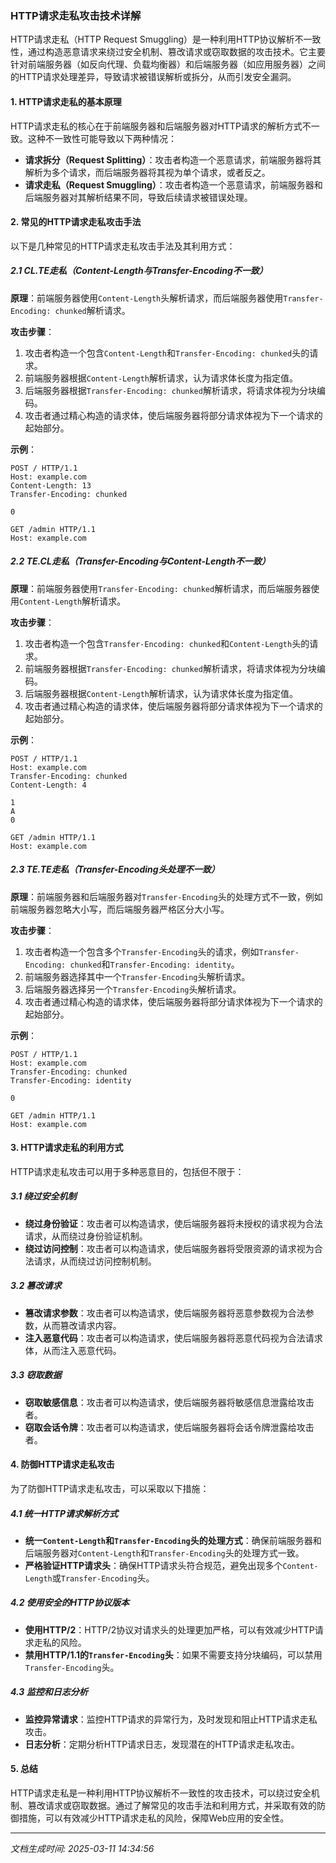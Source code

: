 ### HTTP请求走私攻击技术详解

HTTP请求走私（HTTP Request Smuggling）是一种利用HTTP协议解析不一致性，通过构造恶意请求来绕过安全机制、篡改请求或窃取数据的攻击技术。它主要针对前端服务器（如反向代理、负载均衡器）和后端服务器（如应用服务器）之间的HTTP请求处理差异，导致请求被错误解析或拆分，从而引发安全漏洞。

#### 1. HTTP请求走私的基本原理

HTTP请求走私的核心在于前端服务器和后端服务器对HTTP请求的解析方式不一致。这种不一致性可能导致以下两种情况：

- **请求拆分（Request Splitting）**：攻击者构造一个恶意请求，前端服务器将其解析为多个请求，而后端服务器将其视为单个请求，或者反之。
- **请求走私（Request Smuggling）**：攻击者构造一个恶意请求，前端服务器和后端服务器对其解析结果不同，导致后续请求被错误处理。

#### 2. 常见的HTTP请求走私攻击手法

以下是几种常见的HTTP请求走私攻击手法及其利用方式：

##### 2.1 CL.TE走私（Content-Length与Transfer-Encoding不一致）

**原理**：前端服务器使用`Content-Length`头解析请求，而后端服务器使用`Transfer-Encoding: chunked`解析请求。

**攻击步骤**：
1. 攻击者构造一个包含`Content-Length`和`Transfer-Encoding: chunked`头的请求。
2. 前端服务器根据`Content-Length`解析请求，认为请求体长度为指定值。
3. 后端服务器根据`Transfer-Encoding: chunked`解析请求，将请求体视为分块编码。
4. 攻击者通过精心构造的请求体，使后端服务器将部分请求体视为下一个请求的起始部分。

**示例**：
```http
POST / HTTP/1.1
Host: example.com
Content-Length: 13
Transfer-Encoding: chunked

0

GET /admin HTTP/1.1
Host: example.com
```

##### 2.2 TE.CL走私（Transfer-Encoding与Content-Length不一致）

**原理**：前端服务器使用`Transfer-Encoding: chunked`解析请求，而后端服务器使用`Content-Length`解析请求。

**攻击步骤**：
1. 攻击者构造一个包含`Transfer-Encoding: chunked`和`Content-Length`头的请求。
2. 前端服务器根据`Transfer-Encoding: chunked`解析请求，将请求体视为分块编码。
3. 后端服务器根据`Content-Length`解析请求，认为请求体长度为指定值。
4. 攻击者通过精心构造的请求体，使后端服务器将部分请求体视为下一个请求的起始部分。

**示例**：
```http
POST / HTTP/1.1
Host: example.com
Transfer-Encoding: chunked
Content-Length: 4

1
A
0

GET /admin HTTP/1.1
Host: example.com
```

##### 2.3 TE.TE走私（Transfer-Encoding头处理不一致）

**原理**：前端服务器和后端服务器对`Transfer-Encoding`头的处理方式不一致，例如前端服务器忽略大小写，而后端服务器严格区分大小写。

**攻击步骤**：
1. 攻击者构造一个包含多个`Transfer-Encoding`头的请求，例如`Transfer-Encoding: chunked`和`Transfer-Encoding: identity`。
2. 前端服务器选择其中一个`Transfer-Encoding`头解析请求。
3. 后端服务器选择另一个`Transfer-Encoding`头解析请求。
4. 攻击者通过精心构造的请求体，使后端服务器将部分请求体视为下一个请求的起始部分。

**示例**：
```http
POST / HTTP/1.1
Host: example.com
Transfer-Encoding: chunked
Transfer-Encoding: identity

0

GET /admin HTTP/1.1
Host: example.com
```

#### 3. HTTP请求走私的利用方式

HTTP请求走私攻击可以用于多种恶意目的，包括但不限于：

##### 3.1 绕过安全机制

- **绕过身份验证**：攻击者可以构造请求，使后端服务器将未授权的请求视为合法请求，从而绕过身份验证机制。
- **绕过访问控制**：攻击者可以构造请求，使后端服务器将受限资源的请求视为合法请求，从而绕过访问控制机制。

##### 3.2 篡改请求

- **篡改请求参数**：攻击者可以构造请求，使后端服务器将恶意参数视为合法参数，从而篡改请求内容。
- **注入恶意代码**：攻击者可以构造请求，使后端服务器将恶意代码视为合法请求体，从而注入恶意代码。

##### 3.3 窃取数据

- **窃取敏感信息**：攻击者可以构造请求，使后端服务器将敏感信息泄露给攻击者。
- **窃取会话令牌**：攻击者可以构造请求，使后端服务器将会话令牌泄露给攻击者。

#### 4. 防御HTTP请求走私攻击

为了防御HTTP请求走私攻击，可以采取以下措施：

##### 4.1 统一HTTP请求解析方式

- **统一`Content-Length`和`Transfer-Encoding`头的处理方式**：确保前端服务器和后端服务器对`Content-Length`和`Transfer-Encoding`头的处理方式一致。
- **严格验证HTTP请求头**：确保HTTP请求头符合规范，避免出现多个`Content-Length`或`Transfer-Encoding`头。

##### 4.2 使用安全的HTTP协议版本

- **使用HTTP/2**：HTTP/2协议对请求头的处理更加严格，可以有效减少HTTP请求走私的风险。
- **禁用HTTP/1.1的`Transfer-Encoding`头**：如果不需要支持分块编码，可以禁用`Transfer-Encoding`头。

##### 4.3 监控和日志分析

- **监控异常请求**：监控HTTP请求的异常行为，及时发现和阻止HTTP请求走私攻击。
- **日志分析**：定期分析HTTP请求日志，发现潜在的HTTP请求走私攻击。

#### 5. 总结

HTTP请求走私是一种利用HTTP协议解析不一致性的攻击技术，可以绕过安全机制、篡改请求或窃取数据。通过了解常见的攻击手法和利用方式，并采取有效的防御措施，可以有效减少HTTP请求走私的风险，保障Web应用的安全性。

---

*文档生成时间: 2025-03-11 14:34:56*






















